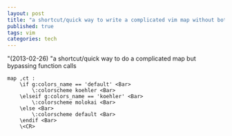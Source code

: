 ```yaml
---
layout: post
title: "a shortcut/quick way to write a complicated vim map without bothering function call!"
published: true
tags: vim
categories: tech
---
```



"(2013-02-26) 
"a shortcut/quick way to do a complicated map but bypassing function calls

    map ,ct :
        \if g:colors_name == 'default' <Bar>
            \:colorscheme koehler <Bar>
        \elseif g:colors_name == 'koehler' <Bar>
            \:colorscheme molokai <Bar>
        \else <Bar>
            \:colorscheme default <Bar>
        \endif <Bar>
        \<CR>
